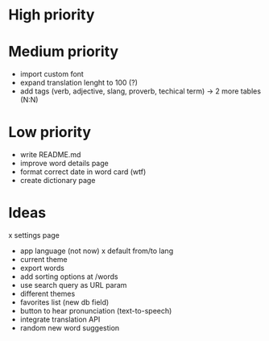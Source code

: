# High priority

# Medium priority
- import custom font
- expand translation lenght to 100 (?)
- add tags (verb, adjective, slang, proverb, techical term) -> 2 more tables (N:N)

# Low priority
- write README.md
- improve word details page
- format correct date in word card (wtf)
- create dictionary page

# Ideas
x settings page
  - app language (not now)
  x default from/to lang
  - current theme
  - export words
- add sorting options at /words
- use search query as URL param
- different themes
- favorites list (new db field)
- button to hear pronunciation (text-to-speech)
- integrate translation API
- random new word suggestion